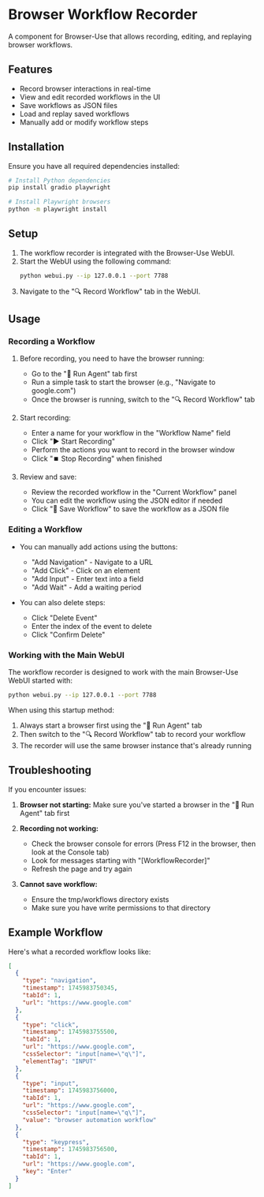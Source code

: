 # Browser Workflow Recorder

A component for Browser-Use that allows recording, editing, and replaying browser workflows.

## Features

- Record browser interactions in real-time
- View and edit recorded workflows in the UI
- Save workflows as JSON files
- Load and replay saved workflows
- Manually add or modify workflow steps

## Installation

Ensure you have all required dependencies installed:

```bash
# Install Python dependencies
pip install gradio playwright

# Install Playwright browsers
python -m playwright install
```

## Setup

1. The workflow recorder is integrated with the Browser-Use WebUI.
2. Start the WebUI using the following command:
   ```bash
   python webui.py --ip 127.0.0.1 --port 7788
   ```
3. Navigate to the "🔍 Record Workflow" tab in the WebUI.

## Usage

### Recording a Workflow

1. Before recording, you need to have the browser running:
   - Go to the "🤖 Run Agent" tab first
   - Run a simple task to start the browser (e.g., "Navigate to google.com")
   - Once the browser is running, switch to the "🔍 Record Workflow" tab

2. Start recording:
   - Enter a name for your workflow in the "Workflow Name" field
   - Click "▶️ Start Recording"
   - Perform the actions you want to record in the browser window
   - Click "⏹️ Stop Recording" when finished

3. Review and save:
   - Review the recorded workflow in the "Current Workflow" panel
   - You can edit the workflow using the JSON editor if needed
   - Click "💾 Save Workflow" to save the workflow as a JSON file

### Editing a Workflow

- You can manually add actions using the buttons:
  - "Add Navigation" - Navigate to a URL
  - "Add Click" - Click on an element
  - "Add Input" - Enter text into a field
  - "Add Wait" - Add a waiting period

- You can also delete steps:
  - Click "Delete Event"
  - Enter the index of the event to delete
  - Click "Confirm Delete"

### Working with the Main WebUI

The workflow recorder is designed to work with the main Browser-Use WebUI started with:

```bash
python webui.py --ip 127.0.0.1 --port 7788
```

When using this startup method:

1. Always start a browser first using the "🤖 Run Agent" tab
2. Then switch to the "🔍 Record Workflow" tab to record your workflow
3. The recorder will use the same browser instance that's already running

## Troubleshooting

If you encounter issues:

1. **Browser not starting:** Make sure you've started a browser in the "🤖 Run Agent" tab first

2. **Recording not working:**
   - Check the browser console for errors (Press F12 in the browser, then look at the Console tab)
   - Look for messages starting with "[WorkflowRecorder]"
   - Refresh the page and try again

3. **Cannot save workflow:**
   - Ensure the tmp/workflows directory exists
   - Make sure you have write permissions to that directory

## Example Workflow

Here's what a recorded workflow looks like:

```json
[
  {
    "type": "navigation",
    "timestamp": 1745983750345,
    "tabId": 1,
    "url": "https://www.google.com"
  },
  {
    "type": "click",
    "timestamp": 1745983755500,
    "tabId": 1,
    "url": "https://www.google.com",
    "cssSelector": "input[name=\"q\"]",
    "elementTag": "INPUT"
  },
  {
    "type": "input",
    "timestamp": 1745983756000,
    "tabId": 1,
    "url": "https://www.google.com",
    "cssSelector": "input[name=\"q\"]",
    "value": "browser automation workflow"
  },
  {
    "type": "keypress",
    "timestamp": 1745983756500,
    "tabId": 1,
    "url": "https://www.google.com",
    "key": "Enter"
  }
]
``` 